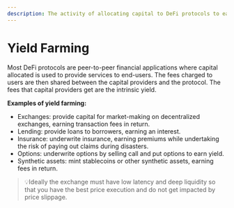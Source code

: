 ```yaml
---
description: The activity of allocating capital to DeFi protocols to earn returns.
---
```


# Yield Farming

Most DeFi protocols are peer-to-peer financial applications where capital allocated is used to provide services to end-users. The fees charged to users are then shared between the capital providers and the protocol. The fees that capital providers get are the intrinsic yield.

**Examples of yield farming:**

* Exchanges: provide capital for market-making on decentralized exchanges, earning transaction fees in return.
* Lending: provide loans to borrowers, earning an interest.
* Insurance: underwrite insurance, earning premiums while undertaking the risk of paying out claims during disasters.
* Options: underwrite options by selling call and put options to earn yield.
* Synthetic assets: mint stablecoins or other synthetic assets, earning fees in return.

> 💡Ideally the exchange must have low latency and deep liquidity so that you have the best price execution and do not get impacted by price slippage.
